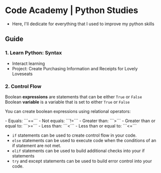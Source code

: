 # Code Academy | Python Studies
- Here, I'll dedicate for everything that I used to improve my python skills

## Guide

### 1. Learn Python: Syntax
- Interact learning
- Project: Create Purchasing Information and Receipts for Lovely Loveseats

### 2. Control Flow
Boolean **expressions** are statements that can be either ```True``` or ```False``` <br>
Boolean **variable** is a variable that is set to either ```True``` or ```False``` <br>
<p> You can create boolean expressions using relational operators: </p>
- Equals: ```==```
- Not equals: ```!=```
- Greater than: ```>```
- Greater than or equal to: ```>=```
- Less than: ```<```
- Less than or equal to: ```<=```

- ```if``` statements can be used to create control flow in your code.
- ```else``` statements can be used to execute code when the conditions of an if statement are not met.
- ```elif``` statements can be used to build additional checks into your if statements
- ```try``` and except statements can be used to build error control into your code.